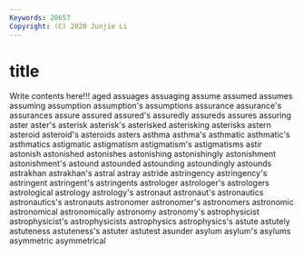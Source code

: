 ```yaml
---
Keywords: 20657
Copyright: (C) 2020 Junjie Li
---
```


# title

Write contents here!!!
aged 
assuages 
assuaging 
assume 
assumed 
assumes 
assuming 
assumption 
assumption's
assumptions 
assurance 
assurance's 
assurances 
assure 
assured 
assured's 
assuredly 
assureds 
assures
assuring 
aster 
aster's 
asterisk 
asterisk's 
asterisked 
asterisking 
asterisks 
astern 
asteroid
asteroid's 
asteroids 
asters 
asthma 
asthma's 
asthmatic 
asthmatic's 
asthmatics 
astigmatic 
astigmatism
astigmatism's 
astigmatisms 
astir 
astonish 
astonished 
astonishes 
astonishing 
astonishingly 
astonishment 
astonishment's
astound 
astounded 
astounding 
astoundingly 
astounds 
astrakhan 
astrakhan's 
astral 
astray 
astride
astringency 
astringency's 
astringent 
astringent's 
astringents 
astrologer 
astrologer's 
astrologers 
astrological 
astrology
astrology's 
astronaut 
astronaut's 
astronautics 
astronautics's 
astronauts 
astronomer 
astronomer's 
astronomers 
astronomic
astronomical 
astronomically 
astronomy 
astronomy's 
astrophysicist 
astrophysicist's 
astrophysicists 
astrophysics 
astrophysics's 
astute
astutely 
astuteness 
astuteness's 
astuter 
astutest 
asunder 
asylum 
asylum's 
asylums 
asymmetric
asymmetrical 
